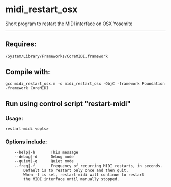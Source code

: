 # midi_restart_osx
Short program to restart the MIDI interface on OSX Yosemite

-------------------------------------------------------------

## Requires:
	/System/Library/Frameworks/CoreMIDI.framework


## Compile with:

	gcc midi_restart_osx.m -o midi_restart_osx -ObjC -framework Foundation -framework CoreMIDI

## Run using control script "restart-midi"

### Usage:
    restart-midi <opts>
    
### Options include:

        --help|-h       This message
        --debug|-d      Debug mode
        --quiet|-q      Quiet mode
        --freq|-f       Frequency of recurring MIDI restarts, in seconds.
			Default is to restart only once and then quit.
			When -f is set, restart-midi will continue to restart
			the MIDI interface until manually stopped.
